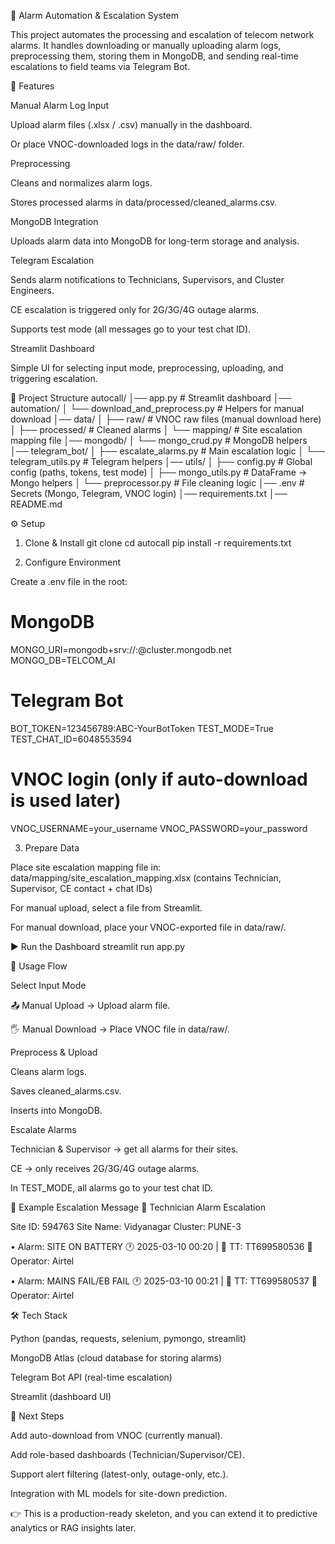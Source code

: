 🚨 Alarm Automation & Escalation System

This project automates the processing and escalation of telecom network alarms.
It handles downloading or manually uploading alarm logs, preprocessing them, storing them in MongoDB, and sending real-time escalations to field teams via Telegram Bot.

📌 Features

Manual Alarm Log Input

Upload alarm files (.xlsx / .csv) manually in the dashboard.

Or place VNOC-downloaded logs in the data/raw/ folder.

Preprocessing

Cleans and normalizes alarm logs.

Stores processed alarms in data/processed/cleaned_alarms.csv.

MongoDB Integration

Uploads alarm data into MongoDB for long-term storage and analysis.

Telegram Escalation

Sends alarm notifications to Technicians, Supervisors, and Cluster Engineers.

CE escalation is triggered only for 2G/3G/4G outage alarms.

Supports test mode (all messages go to your test chat ID).

Streamlit Dashboard

Simple UI for selecting input mode, preprocessing, uploading, and triggering escalation.

📂 Project Structure
autocall/
│── app.py                         # Streamlit dashboard
│── automation/
│   └── download_and_preprocess.py # Helpers for manual download
│── data/
│   ├── raw/                       # VNOC raw files (manual download here)
│   ├── processed/                 # Cleaned alarms
│   └── mapping/                   # Site escalation mapping file
│── mongodb/
│   └── mongo_crud.py              # MongoDB helpers
│── telegram_bot/
│   ├── escalate_alarms.py         # Main escalation logic
│   └── telegram_utils.py          # Telegram helpers
│── utils/
│   ├── config.py                  # Global config (paths, tokens, test mode)
│   ├── mongo_utils.py             # DataFrame → Mongo helpers
│   └── preprocessor.py            # File cleaning logic
│── .env                           # Secrets (Mongo, Telegram, VNOC login)
│── requirements.txt
│── README.md

⚙️ Setup
1. Clone & Install
git clone <repo-url>
cd autocall
pip install -r requirements.txt

2. Configure Environment

Create a .env file in the root:

# MongoDB
MONGO_URI=mongodb+srv://<user>:<pass>@cluster.mongodb.net
MONGO_DB=TELCOM_AI

# Telegram Bot
BOT_TOKEN=123456789:ABC-YourBotToken
TEST_MODE=True
TEST_CHAT_ID=6048553594

# VNOC login (only if auto-download is used later)
VNOC_USERNAME=your_username
VNOC_PASSWORD=your_password

3. Prepare Data

Place site escalation mapping file in:
data/mapping/site_escalation_mapping.xlsx
(contains Technician, Supervisor, CE contact + chat IDs)

For manual upload, select a file from Streamlit.

For manual download, place your VNOC-exported file in data/raw/.

▶️ Run the Dashboard
streamlit run app.py

🚀 Usage Flow

Select Input Mode

📤 Manual Upload → Upload alarm file.

🖐 Manual Download → Place VNOC file in data/raw/.

Preprocess & Upload

Cleans alarm logs.

Saves cleaned_alarms.csv.

Inserts into MongoDB.

Escalate Alarms

Technician & Supervisor → get all alarms for their sites.

CE → only receives 2G/3G/4G outage alarms.

In TEST_MODE, all alarms go to your test chat ID.

📡 Example Escalation Message
🚨 Technician Alarm Escalation

Site ID: 594763
Site Name: Vidyanagar
Cluster: PUNE-3

• Alarm: SITE ON BATTERY
  🕐 2025-03-10 00:20 | 🎫 TT: TT699580536
  👤 Operator: Airtel

• Alarm: MAINS FAIL/EB FAIL
  🕐 2025-03-10 00:21 | 🎫 TT: TT699580537
  👤 Operator: Airtel

🛠 Tech Stack

Python (pandas, requests, selenium, pymongo, streamlit)

MongoDB Atlas (cloud database for storing alarms)

Telegram Bot API (real-time escalation)

Streamlit (dashboard UI)

🔮 Next Steps

Add auto-download from VNOC (currently manual).

Add role-based dashboards (Technician/Supervisor/CE).

Support alert filtering (latest-only, outage-only, etc.).

Integration with ML models for site-down prediction.

👉 This is a production-ready skeleton, and you can extend it to predictive analytics or RAG insights later.